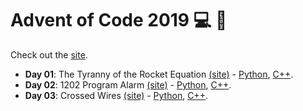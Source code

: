 # Advent of Code 2019 :computer: :christmas_tree:

Check out the [site](https://adventofcode.com/).

* **Day 01**: The Tyranny of the Rocket Equation
  [(site)](https://adventofcode.com/2019/day/1) - [Python](01/01.py), [C++](01/01.cpp).
* **Day 02**: 1202 Program Alarm
  [(site)](https://adventofcode.com/2019/day/2) - [Python](02/02.py), [C++](02/02.cpp).
* **Day 03**: Crossed Wires
  [(site)](https://adventofcode.com/2019/day/3) - [Python](03/03.py), [C++](03/03.cpp).
